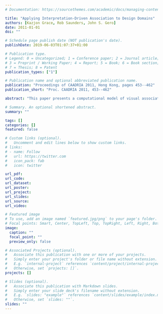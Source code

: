 ```yaml
---
# Documentation: https://sourcethemes.com/academic/docs/managing-content/

title: "Applying Interpretation-Driven Association to Design Domains"
authors: [Kazjon Grace, Rob Saunders, John S. Gero]
date: 2011-01-01
doi: ""

# Schedule page publish date (NOT publication's date).
publishDate: 2019-06-03T01:07:37+01:00

# Publication type.
# Legend: 0 = Uncategorized; 1 = Conference paper; 2 = Journal article;
# 3 = Preprint / Working Paper; 4 = Report; 5 = Book; 6 = Book section;
# 7 = Thesis; 8 = Patent
publication_types: ["1"]

# Publication name and optional abbreviated publication name.
publication: "Proceedings of CAADRIA 2011, Hong Kong, pages 453--462"
publication_short: "Proc. CAADRIA 2011, 453--462"

abstract: "This paper presents a computational model of visual association-making. Our model focuses on the interaction between the processes of representation and matching in association. Re-interpretation of the objects being associated changes the landscape in which the matching process is searching for potential mappings between those objects. We call this process interpretation-driven search. We demonstrate the capabilities of our system through some examples of previous work in simple shape domains, then discuss ongoing research into applying this system to design domains."

# Summary. An optional shortened abstract.
summary: ""

tags: []
categories: []
featured: false

# Custom links (optional).
#   Uncomment and edit lines below to show custom links.
# links:
# - name: Follow
#   url: https://twitter.com
#   icon_pack: fab
#   icon: twitter

url_pdf:
url_code:
url_dataset:
url_poster:
url_project:
url_slides:
url_source:
url_video:

# Featured image
# To use, add an image named `featured.jpg/png` to your page's folder. 
# Focal points: Smart, Center, TopLeft, Top, TopRight, Left, Right, BottomLeft, Bottom, BottomRight.
image:
  caption: ""
  focal_point: ""
  preview_only: false

# Associated Projects (optional).
#   Associate this publication with one or more of your projects.
#   Simply enter your project's folder or file name without extension.
#   E.g. `internal-project` references `content/project/internal-project/index.md`.
#   Otherwise, set `projects: []`.
projects: []

# Slides (optional).
#   Associate this publication with Markdown slides.
#   Simply enter your slide deck's filename without extension.
#   E.g. `slides: "example"` references `content/slides/example/index.md`.
#   Otherwise, set `slides: ""`.
slides: ""
---
```

